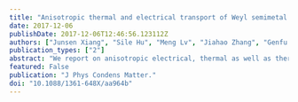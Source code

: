 ```yaml
---
title: "Anisotropic thermal and electrical transport of Weyl semimetal TaAs"
date: 2017-12-06
publishDate: 2017-12-06T12:46:56.123112Z
authors: ["Junsen Xiang", "Sile Hu", "Meng Lv", "Jiahao Zhang", "Genfu Chen", "Wei Li", "Ziyu Chen", "Peijie Sun"]
publication_types: ["2"]
abstract: "We report on anisotropic electrical, thermal as well as thermoelectric properties of the prototypical Weyl semimetal TaAs. Compared to the normal metallic behavior along a axis, TaAs is more electrically resistive along c axis and exhibits a semiconductor-like resistivity upturn below [Formula: see text] K. In the same temperature range, the thermal conductivity along c axis shows a pronounced maximum of 183 [Formula: see text] characteristic of a crystalline solid, three times higher than that of a axis. The thermoelectric power, while exhibiting enhanced values around room temperature, becomes diminished in a substantial range of temperature ([Formula: see text] K) for both axes. Together with the enhanced Nernst signals, this hints at a dominating ambipolar diffusion as is frequently seen in a compensated semimetal. An in-depth investigation of the anisotropic transport quantities is expected to yield deep insights into the propagating Weyl fermions in TaAs."
featured: False
publication: "J Phys Condens Matter."
doi: "10.1088/1361-648X/aa964b"
---
```



